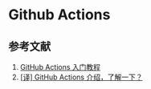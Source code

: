 # Github Actions

## 参考文献

1. [GitHub Actions 入门教程](http://www.ruanyifeng.com/blog/2019/09/getting-started-with-github-actions.html)
1. [[译] GitHub Actions 介绍，了解一下？](https://juejin.im/post/5be191736fb9a049de6cd463)
